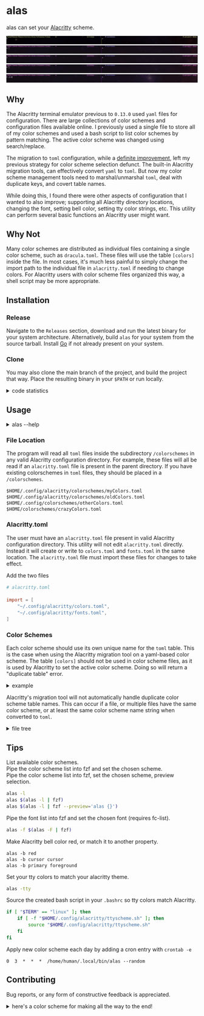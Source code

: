 # alas

alas can set your [Alacritty](https://github.com/alacritty/alarcritty) scheme.

![colorandfont](./assets/colorandfont.gif)
![lists](./assets/lists.gif)
![random](./assets/randomcolor.gif)
![info](./assets/info.gif)
![bell](./assets/bellcolor.gif)

## Why

The Alacritty terminal emulator previous to `0.13.0` used `yaml` files for
configuration.  There are large collections of color schemes and configuration
files available online.  I previously used a single file to store all of my
color schemes and used a bash script to list color schemes by pattern matching.
The active color scheme was changed using search/replace.

The migration to `toml` configuration, while a <ins>definite improvement</ins>,
left my previous strategy for color scheme selection defunct. The built-in
Alacritty migration tools, can effectively convert `yaml` to `toml`. But now my
color scheme management tools need to marshal/unmarshal `toml`, deal with
duplicate keys, and covert table names.

While doing this, I found there were other aspects of configuration that I
wanted to also improve; supporting all Alacritty directory locations, changing
the font, setting bell color, setting tty color strings, etc. This utility can
perform several basic functions an Alacritty user might want.

## Why Not

Many color schemes are distributed as individual files containing a single color
scheme, such as `dracula.toml`. These files will use the table `[colors]` inside
the file. In most cases, it's much less painful to simply change the import path
to the individual file in `alacritty.toml` if needing to change colors. For
Alacritty users with color scheme files organized this way, a shell script may
be more appropriate.

## Installation

### Release

Navigate to the `Releases` section, download and run the latest binary for your
system architecture. Alternatively, build `alas` for your system from the source
tarball. Install [Go](https://go.dev/doc/install) if not already present on your system. 

### Clone

You may also clone the main branch of the project, and build the project that way. Place the resulting binary
in your `$PATH` or run locally.

<details>
    <summary>code statistics</summary>
<br><br>

```
===============================================================================
 Language            Files        Lines         Code     Comments       Blanks
===============================================================================
 Go                      8         1089          938           51          100
===============================================================================
 Total                   8         1089          938           51          100
===============================================================================
```

</details>

## Usage 

<details>
    <summary>alas --help</summary>
<br><br>

```
Usage: alas
  -l, -list
        return a list of available color schemes
  -r, -random
        apply a random color scheme
  -b, -bell
        set bell color to a base-8 color or color scheme property
  -p, -print
        return string data from <colorscheme> (no input returns current)
  -f, -font
        apply <font>
  -F, -fonts
        return a list of available fonts
  -t, -tty
        convert color scheme into sourceable shell script for tty colors
  -m, -mode
        return if color scheme is a light or dark mode scheme
  -x, -clear
        clear current color settings and use default
  -h, -help
        print help for alas

Example: "alas <colorscheme>" to apply a color scheme
```

</details>

### File Location

The program will read all `toml` files inside the subdirectory `/colorschemes` in
any valid Alacritty configuration directory. For example, these files will all be
read if an `alacritty.toml` file is present in the parent directory. If you have
existing colorschemes in `toml` files, they should be placed in a `/colorschemes`.

```
$HOME/.config/alacritty/colorschemes/myColors.toml
$HOME/.config/alacritty/colorschemes/oldColors.toml
$HOME/.config/colorschemes/otherColors.toml
$HOME/colorschemes/crazyColors.toml
```

### Alacritty.toml

The user must have an `alacritty.toml` file present in valid Alacritty
configuration directory.  This utility will not edit `alacritty.toml` directly.
Instead it will create or write to `colors.toml` and `fonts.toml` in the same
location. The `alacritty.toml` file must import these files for changes to take
effect.

Add the two files 
```toml
# alacritty.toml

import = [ 
	"~/.config/alacritty/colors.toml",
	"~/.config/alacritty/fonts.toml",
]
```

### Color Schemes
 
Each color scheme should use its own unique name for the `toml` table. This is the
case when using the Alacritty migration tool on a yaml-based color scheme. The
table `[colors]` should not be used in color scheme files, as it is used by
Alacritty to set the active color scheme. Doing so will return a "duplicate
table" error. 

<details>
    <summary>example</summary>
<br><br>

```toml
[midboxlight.bright]
black = "0x928374"
blue = "0x076678"
cyan = "0x427b58"
green = "0x79740e"
magenta = "0x8f3f71"
red = "0x9d0006"
white = "0x3c3836"
yellow = "0xb57614"

[midboxlight.normal]
black = "0xE6D8AD"
blue = "0x458588"
cyan = "0x689d6a"
green = "0x98971a"
magenta = "0xb16286"
red = "0xcc241d"
white = "0x7c6f64"
yellow = "0xd79921"

[midboxlight.primary]
background = "0xfbf1c7"
foreground = "0x3c3836"
```

</details>

Alacritty's migration tool will not automatically handle duplicate color scheme table names.
This can occur if a file, or multiple files have the same color scheme, or at
least the same color scheme name string when converted to `toml`.

<details>
    <summary>file tree</summary>
<br><br>

My `$HOME/.config/alacritty/`. I have two `toml` files that contain color
schemes `custom.toml` for those I create and `internet.toml` for others that I
find posted elsewhere. You can have any number of `toml` files in that
subdirectory.

```
├── alacritty.toml
├── colorschemes
│   ├── custom.toml
│   └── internet.toml
├── colors.toml
├── fonts.toml
├── keybindings.toml
└── ttyscheme.sh
```
</details>

## Tips

List available color schemes.  
Pipe the color scheme list into fzf and set the chosen scheme.  
Pipe the color scheme list into fzf, set the chosen scheme, preview selection.  
```sh
alas -l
alas $(alas -l | fzf)
alas $(alas -l | fzf --preview='alas {}')
```

Pipe the font list into fzf and set the chosen font (requires fc-list).
```sh
alas -f $(alas -F | fzf)
```

Make Alacritty bell color red, or match it to another property.
```
alas -b red
alas -b cursor cursor
alas -b primary foreground 
```

Set your tty colors to match your alacritty theme.
```sh
alas -tty 
```

Source the created bash script in your `.bashrc` so tty colors match Alacritty.
```sh
if [ "$TERM" == "linux" ]; then
	if [ -f "$HOME/.config/alacritty/ttyscheme.sh" ]; then
		source "$HOME/.config/alacritty/ttyscheme.sh"
	fi
fi
```

Apply new color scheme each day by adding a cron entry with `crontab -e`
```
0  3  *  *  *  /home/human/.local/bin/alas --random
```


## Contributing

Bug reports, or any form of constructive feedback is appreciated.

<details>
    <summary>here's a color scheme for making all the way to the end!</summary>
<br><br>

```toml
[Plumbus.bright]
black = "#2E1A31"
blue = "#7269B8"
cyan = "#9062C4"
green = "#CD67C6"
magenta = "#A30061"
red = "#73002D"
white = "#E5C9E9"
yellow = "#A000BA"

[Plumbus.cursor]
cursor = "#736E7D"
text = "#050014"

[Plumbus.normal]
black = "#1F1720"
blue = "#77617B"
cyan = "#C1AEC4"
green = "#770E87"
magenta = "#9F82A3"
red = "#502659"
white = "#E7E0E8"
yellow = "#564559"

[Plumbus.primary]
background = "#130E14"
foreground = "#D2C5D4"
```

</details>
